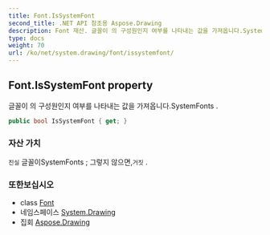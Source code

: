 ```yaml
---
title: Font.IsSystemFont
second_title: .NET API 참조용 Aspose.Drawing
description: Font 재산. 글꼴이 의 구성원인지 여부를 나타내는 값을 가져옵니다.SystemFonts .
type: docs
weight: 70
url: /ko/net/system.drawing/font/issystemfont/
---
```

## Font.IsSystemFont property

글꼴이 의 구성원인지 여부를 나타내는 값을 가져옵니다.SystemFonts .

```csharp
public bool IsSystemFont { get; }
```

### 자산 가치

`진실` 글꼴이SystemFonts ; 그렇지 않으면,`거짓` .

### 또한보십시오

* class [Font](../)
* 네임스페이스 [System.Drawing](../../font/)
* 집회 [Aspose.Drawing](../../../)



